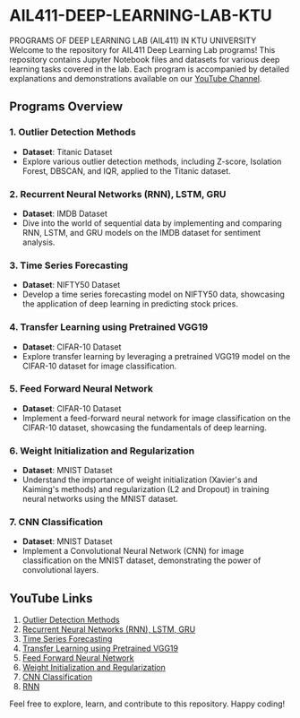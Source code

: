# AIL411-DEEP-LEARNING-LAB-KTU
PROGRAMS OF DEEP LEARNING LAB (AIL411) IN KTU UNIVERSITY
Welcome to the  repository for AIL411 Deep Learning Lab programs! This repository contains Jupyter Notebook files and datasets for various deep learning tasks covered in the lab. Each program is accompanied by detailed explanations and demonstrations available on our [YouTube Channel](#).

## Programs Overview

### 1. Outlier Detection Methods
   - **Dataset**: Titanic Dataset
   - Explore various outlier detection methods, including Z-score, Isolation Forest, DBSCAN, and IQR, applied to the Titanic dataset.

### 2. Recurrent Neural Networks (RNN), LSTM, GRU
   - **Dataset**: IMDB Dataset
   - Dive into the world of sequential data by implementing and comparing RNN, LSTM, and GRU models on the IMDB dataset for sentiment analysis.

### 3. Time Series Forecasting
   - **Dataset**: NIFTY50 Dataset
   - Develop a time series forecasting model on NIFTY50 data, showcasing the application of deep learning in predicting stock prices.

### 4. Transfer Learning using Pretrained VGG19
   - **Dataset**: CIFAR-10 Dataset
   - Explore transfer learning by leveraging a pretrained VGG19 model on the CIFAR-10 dataset for image classification.

### 5. Feed Forward Neural Network
   - **Dataset**: CIFAR-10 Dataset
   - Implement a feed-forward neural network for image classification on the CIFAR-10 dataset, showcasing the fundamentals of deep learning.

### 6. Weight Initialization and Regularization
   - **Dataset**: MNIST Dataset
   - Understand the importance of weight initialization (Xavier's and Kaiming's methods) and regularization (L2 and Dropout) in training neural networks using the MNIST dataset.

### 7. CNN Classification
   - **Dataset**: MNIST Dataset
   - Implement a Convolutional Neural Network (CNN) for image classification on the MNIST dataset, demonstrating the power of convolutional layers.

## YouTube Links

1. [Outlier Detection Methods](#https://youtu.be/C2Cdgg6MMlk)
2. [Recurrent Neural Networks (RNN), LSTM, GRU]([#](https://youtu.be/b4DtjrThUqY))
3. [Time Series Forecasting]([#](https://youtu.be/zDjFe1ge74E))
4. [Transfer Learning using Pretrained VGG19]([#](https://youtu.be/CKQvBVy-pBM))
5. [Feed Forward Neural Network](#https://youtu.be/t5xp-zzRL_s)
6. [Weight Initialization and Regularization](#https://youtu.be/nUllMCLtm0k)
7. [CNN Classification](#https://youtu.be/pKfSbT3mSlE)
8. [RNN](#https://youtu.be/gBaDa4qLOfc)

Feel free to explore, learn, and contribute to this repository. Happy coding!
